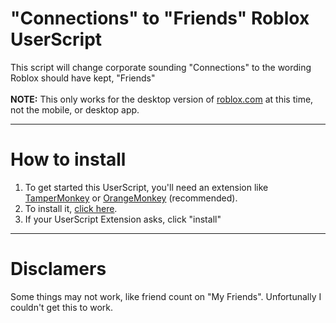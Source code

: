 <h1>"Connections" to "Friends" Roblox UserScript</h1>
This script will change corporate sounding "Connections" to the wording Roblox should have kept, "Friends"
<br>
<br>
<b>NOTE:</b> This only works for the desktop version of <a href="https://www.roblox.com">roblox.com</a> at this time, not the mobile, or desktop app.
<hr>
<h1>How to install</h1>
<ol>
  <li>To get started this UserScript, you'll need an extension like <a href=https://chromewebstore.google.com/detail/tampermonkey/dhdgffkkebhmkfjojejmpbldmpobfkfo">TamperMonkey</a> or <a href=https://chromewebstore.google.com/detail/orangemonkey/ekmeppjgajofkpiofbebgcbohbmfldaf>OrangeMonkey</a> (recommended).</li>
  <li>To install it, <a href="scripts.techbyaero.com/connections-reverter.user.js">click here</a>.</li>
  <li>If your UserScript Extension asks, click "install"</li>
</ol>
<hr>
<h1>Disclamers</h1>
Some things may not work, like friend count on "My Friends". Unfortunally I couldn't get this to work.
